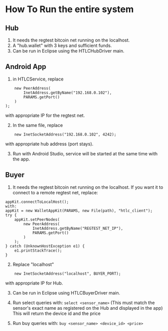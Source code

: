 # How To Run the entire system

## Hub
1. It needs the regtest bitcoin net running on the localhost.
2. A "hub.wallet" with 3 keys and sufficient funds.
3. Can be run in Eclipse using the HTLCHubDriver main.

## Android App
1. in HTLCService, replace 
```appKit.setPeerNodes(
    new PeerAddress(
        InetAddress.getByName("192.168.0.102"),
        PARAMS.getPort()
    )
);
```
with appropriate IP for the regtest net.

2. In the same file, replace 
```final InetSocketAddress server =
	new InetSocketAddress("192.168.0.102", 4242);
```
with appropriate hub address (port stays).

3. Run with Android Studio, service will be started at the same
time with the app.

## Buyer 
1. It needs the regtest bitcoin net running on the localhost. If you want it to
connect to a remote regtest net, replace:
```appKit = new WalletAppKit(PARAMS, new File("."), "hub");
appKit.connectToLocalHost();
with:
appKit = new WalletAppKit(PARAMS, new File(path), "htlc_client");
try {
	appKit.setPeerNodes(
		new PeerAddress(
			InetAddress.getByName("REGTEST_NET_IP"), 	
			PARAMS.getPort()
		)
	);
} catch (UnknownHostException e1) {
	e1.printStackTrace();
}
```

2. Replace "localhost"
```final InetSocketAddress server = 
	new InetSocketAddress("localhost", BUYER_PORT);
```
with appropriate IP for Hub.

3. Can be run in Eclipse using HTLCBuyerDriver main.

3. Run select queries with:
```select <sensor_name>``` (This must match the sensor's exact name as registered on the Hub and displayed in the app)
This will return the device id and the price

4. Run buy queries with:
```buy <sensor_name> <device_id> <price>```